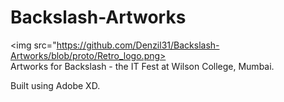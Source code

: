 # Backslash-Artworks
<img src="https://github.com/Denzil31/Backslash-Artworks/blob/proto/Retro_logo.png><br>
Artworks for Backslash - the IT Fest at Wilson College, Mumbai.

Built using Adobe XD.

